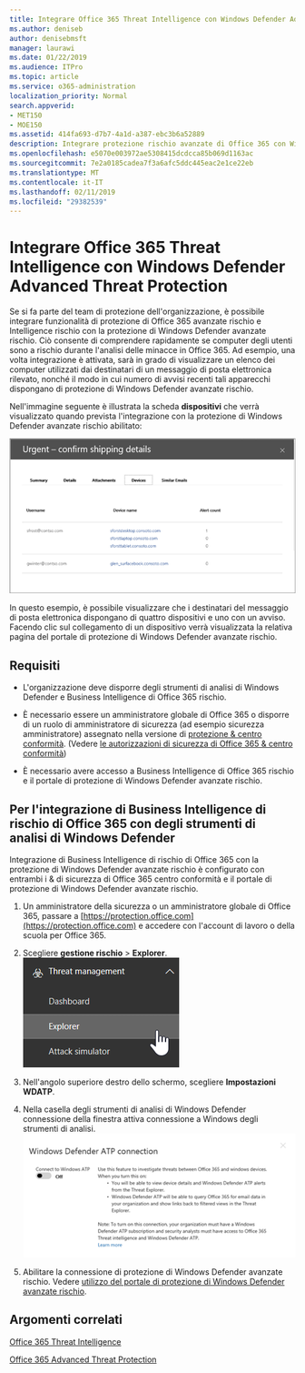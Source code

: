 ```yaml
---
title: Integrare Office 365 Threat Intelligence con Windows Defender Advanced Threat Protection
ms.author: deniseb
author: denisebmsft
manager: laurawi
ms.date: 01/22/2019
ms.audience: ITPro
ms.topic: article
ms.service: o365-administration
localization_priority: Normal
search.appverid:
- MET150
- MOE150
ms.assetid: 414fa693-d7b7-4a1d-a387-ebc3b6a52889
description: Integrare protezione rischio avanzate di Office 365 con Windows Defender avanzate rischio di protezione per visualizzare ulteriori informazioni sulla gestione di rischio.
ms.openlocfilehash: e5070e003972ae5308415dcdcca85b069d1163ac
ms.sourcegitcommit: 7e2a0185cadea7f3a6afc5ddc445eac2e1ce22eb
ms.translationtype: MT
ms.contentlocale: it-IT
ms.lasthandoff: 02/11/2019
ms.locfileid: "29382539"
---
```

# <a name="integrate-office-365-threat-intelligence-with-windows-defender-advanced-threat-protection"></a>Integrare Office 365 Threat Intelligence con Windows Defender Advanced Threat Protection

Se si fa parte del team di protezione dell'organizzazione, è possibile integrare funzionalità di protezione di Office 365 avanzate rischio e Intelligence rischio con la protezione di Windows Defender avanzate rischio. Ciò consente di comprendere rapidamente se computer degli utenti sono a rischio durante l'analisi delle minacce in Office 365. Ad esempio, una volta integrazione è attivata, sarà in grado di visualizzare un elenco dei computer utilizzati dai destinatari di un messaggio di posta elettronica rilevato, nonché il modo in cui numero di avvisi recenti tali apparecchi dispongano di protezione di Windows Defender avanzate rischio.
  
Nell'immagine seguente è illustrata la scheda **dispositivi** che verrà visualizzato quando prevista l'integrazione con la protezione di Windows Defender avanzate rischio abilitato: 
  
![Quando è abilitata degli strumenti di analisi di Windows Defender, è possibile visualizzare un elenco di computer con gli avvisi.](media/fec928ea-8f0c-44d7-80b9-a2e0a8cd4e89.PNG)
  
In questo esempio, è possibile visualizzare che i destinatari del messaggio di posta elettronica dispongano di quattro dispositivi e uno con un avviso. Facendo clic sul collegamento di un dispositivo verrà visualizzata la relativa pagina del portale di protezione di Windows Defender avanzate rischio.
  
## <a name="requirements"></a>Requisiti

- L'organizzazione deve disporre degli strumenti di analisi di Windows Defender e Business Intelligence di Office 365 rischio.
    
- È necessario essere un amministratore globale di Office 365 o disporre di un ruolo di amministratore di sicurezza (ad esempio sicurezza amministratore) assegnato nella versione di [protezione &amp; centro conformità](https://protection.office.com). (Vedere [le autorizzazioni di sicurezza di Office 365 &amp; centro conformità](permissions-in-the-security-and-compliance-center.md))
    
- È necessario avere accesso a Business Intelligence di Office 365 rischio e il portale di protezione di Windows Defender avanzate rischio.
    
## <a name="to-integrate-office-365-threat-intelligence-with-windows-defender-atp"></a>Per l'integrazione di Business Intelligence di rischio di Office 365 con degli strumenti di analisi di Windows Defender

Integrazione di Business Intelligence di rischio di Office 365 con la protezione di Windows Defender avanzate rischio è configurato con entrambi i & di sicurezza di Office 365 centro conformità e il portale di protezione di Windows Defender avanzate rischio.
  
1. Un amministratore della sicurezza o un amministratore globale di Office 365, passare a [https://protection.office.com](https://protection.office.com) e accedere con l'account di lavoro o della scuola per Office 365. 
    
2. Scegliere **gestione rischio** \> **Explorer**.<br>![Explorer menu Threat Management](media/ThreatMgmt-Explorer-nav.png)<br>
    
3. Nell'angolo superiore destro dello schermo, scegliere **Impostazioni WDATP**.
    
4. Nella casella degli strumenti di analisi di Windows Defender connessione della finestra attiva connessione a Windows degli strumenti di analisi.<br>![Connessione degli strumenti di analisi di Windows Defender](media/Explorer-WDATPConnection-dialog.png)<br>
    
5. Abilitare la connessione di protezione di Windows Defender avanzate rischio. Vedere [utilizzo del portale di protezione di Windows Defender avanzate rischio](https://go.microsoft.com/fwlink/?linkid=859690).

  
## <a name="related-topics"></a>Argomenti correlati

[Office 365 Threat Intelligence](office-365-ti.md)
  
[Office 365 Advanced Threat Protection](office-365-atp.md)
  


